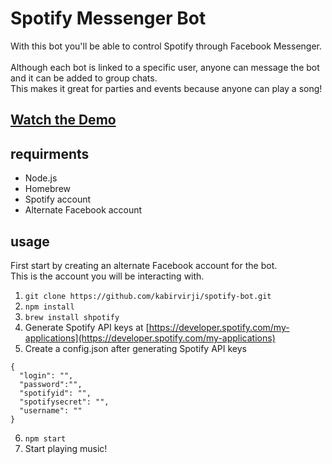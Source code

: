 # Spotify Messenger Bot

With this bot you'll be able to control Spotify through Facebook Messenger. <br><br>
Although each bot is linked to a specific user, anyone can message the bot and it can be added to group chats. <br>
This makes it great for parties and events because anyone can play a song! <br>

## [Watch the Demo](https://www.youtube.com/watch?v=ALJ9VN21ecA)

## requirments

- Node.js
- Homebrew
- Spotify account
- Alternate Facebook account

## usage

First start by creating an alternate Facebook account for the bot. <br>
This is the account you will be interacting with.

1. `git clone https://github.com/kabirvirji/spotify-bot.git`
2. `npm install`
3. `brew install shpotify`
4. Generate Spotify API keys at [https://developer.spotify.com/my-applications](https://developer.spotify.com/my-applications)
5. Create a config.json after generating Spotify API keys

```
{
  "login": "",
  "password":"",
  "spotifyid": "",
  "spotifysecret": "",
  "username": ""
}
```

6. `npm start`
7. Start playing music!


